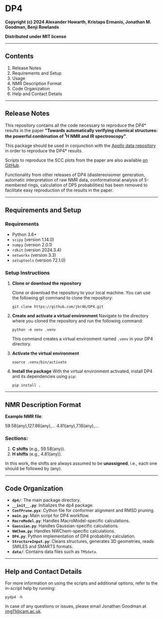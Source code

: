 # DP4

**Copyright (c) 2024 Alexander Howarth, Kristaps Ermanis, Jonathan M. Goodman, Benji Rowlands**

**Distributed under MIT license**

---

## Contents

1. Release Notes
2. Requirements and Setup
3. Usage
4. NMR Description Format
5. Code Organization
6. Help and Contact Details

---

## Release Notes

This repository contains all the code necessary to reproduce the DP4* results in
the paper **"Towards automatically verifying chemical structures: the powerful
combination of <sup>1</sup>H NMR and IR spectroscopy"**.

This package should be used in conjunction with the [Apollo data repository](https://doi.org/10.17863/CAM.110235) in order to reproduce the DP4* results.

Scripts to reproduce the SCC plots from the paper are also available [on GitHub](https://github.com/Goodman-lab/SCC).

Functionality from other releases of DP4 (diastereoisomer generation, automatic
interpretation of raw NMR data, conformational analysis of 5-membered rings,
calculation of DP5 probabilities) has been removed to facilitate easy
reproduction of the results in the paper.

---

## Requirements and Setup

### Requirements

- Python 3.6+
- `scipy` (version 1.14.0)
- `numpy` (version 2.0.1)
- `rdkit` (version 2024.3.4)
- `networkx` (version 3.3)
- `setuptools` (version 72.1.0)

### Setup Instructions

1. **Clone or download the repository**

   Clone or download the repository to your local machine. You can use the following git command to clone the repository:
   ```
   git clone https://github.com/jbr46/DP4.git
   ```
2. **Create and activate a virtual environment**
   Navigate to the directory where you cloned the repository and run the following command:
   ```
   python -m venv .venv
   ```
   This command creates a virtual environment named `.venv` in your DP4 directory.
3. **Activate the virtual environment**
   ```
   source .venv/bin/activate
   ```
4. **Install the package**
   With the virtual environment activated, install DP4 and its dependencies using `pip`:
   ```
   pip install .
   ```
---

## NMR Description Format

**Example NMR file**:

59.58(any),127.88(any),...
4.81(any),7.18(any),...

### Sections:

1. **C shifts** (e.g., 59.58(any)).
2. **H shifts** (e.g., 4.81(any)).

In this work, the shifts are always assumed to be **unassigned**, i.e., each one should be followed by (any).

---

## Code Organization

- **`dp4/`**: The main package directory.
- **`__init__.py`**: Initializes the dp4 package.
- **`ConfPrune.pyx`**: Cython file for conformer alignment and RMSD pruning.
- **`main.py`**: Main script for DP4 workflow.
- **`MacroModel.py`**: Handles MacroModel-specific calculations.
- **`Gaussian.py`**: Handles Gaussian-specific calculations.
- **`NWChem.py`**: Handles NWChem-specific calculations.
- **`DP4.py`**: Python implementation of DP4 probability calculation.
- **`StructureInput.py`**: Cleans structures, generates 3D geometries, reads SMILES and SMARTS formats.
- **`data/`**: Contains data files such as `TMSdata`.

---

## Help and Contact Details

For more information on using the scripts and additional options, refer to the
in-script help by running:
```
pydp4 -h
```
In case of any questions or issues, please email Jonathan Goodman at
jmg11@cam.ac.uk.
